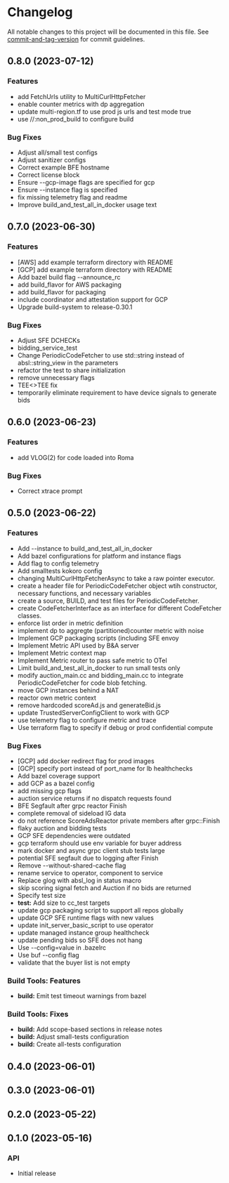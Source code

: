 # Changelog

All notable changes to this project will be documented in this file. See [commit-and-tag-version](https://github.com/absolute-version/commit-and-tag-version) for commit guidelines.

## 0.8.0 (2023-07-12)


### Features

* add FetchUrls utility to MultiCurlHttpFetcher
* enable counter metrics with dp aggregation
* update multi-region.tf to use prod js urls and test mode true
* use //:non_prod_build to configure build


### Bug Fixes

* Adjust all/small test configs
* Adjust sanitizer configs
* Correct example BFE hostname
* Correct license block
* Ensure --gcp-image flags are specified for gcp
* Ensure --instance flag is specified
* fix missing telemetry flag and readme
* Improve build_and_test_all_in_docker usage text

## 0.7.0 (2023-06-30)


### Features

*  [AWS] add example terraform directory with README
* [GCP] add example terraform directory with README
* Add bazel build flag --announce_rc
* add build_flavor for AWS packaging
* add build_flavor for packaging
* include coordinator and attestation support for GCP
* Upgrade build-system to release-0.30.1


### Bug Fixes

* Adjust SFE DCHECKs
* bidding_service_test
* Change PeriodicCodeFetcher to use std::string instead of absl::string_view in the parameters
* refactor the test to share initialization
* remove unnecessary flags
* TEE<>TEE fix
* temporarily eliminate requirement to have device signals to generate bids

## 0.6.0 (2023-06-23)


### Features

* add VLOG(2) for code loaded into Roma


### Bug Fixes

* Correct xtrace prompt

## 0.5.0 (2023-06-22)


### Features

* Add --instance to build_and_test_all_in_docker
* Add bazel configurations for platform and instance flags
* Add flag to config telemetry
* Add smalltests kokoro config
* changing MultiCurlHttpFetcherAsync to take a raw pointer executor.
* create a header file for PeriodicCodeFetcher object wtih constructor, necessary functions, and necessary variables
* create a source, BUILD, and test files for PeriodicCodeFetcher.
* create CodeFetcherInterface as an interface for different CodeFetcher classes.
* enforce list order in metric definition
* implement dp to aggregte (partitioned)counter metric with noise
* Implement GCP packaging scripts (including SFE envoy
* Implement Metric API used by B&A server
* Implement Metric context map
* Implement Metric router to pass safe metric to OTel
* Limit build_and_test_all_in_docker to run small tests only
* modify auction_main.cc and bidding_main.cc to integrate PeriodicCodeFetcher for code blob fetching.
* move GCP instances behind a NAT
* reactor own metric context
* remove hardcoded scoreAd.js and generateBid.js
* update TrustedServerConfigClient to work with GCP
* use telemetry flag to configure metric and trace
* Use terraform flag to specify if debug or prod confidential compute


### Bug Fixes

* [GCP] add docker redirect flag for prod images
* [GCP] specify port instead of port_name for lb healthchecks
* Add bazel coverage support
* add GCP as a bazel config
* add missing gcp flags
* auction service returns if no dispatch requests found
* BFE Segfault after grpc reactor Finish
* complete removal of sideload IG data
* do not reference ScoreAdsReactor private members after grpc::Finish
* flaky auction and bidding tests
* GCP SFE dependencies were outdated
* gcp terraform should use env variable for buyer address
* mark docker and async grpc client stub tests large
* potential SFE segfault due to logging after Finish
* Remove --without-shared-cache flag
* rename service to operator, component to service
* Replace glog with absl_log in status macro
* skip scoring signal fetch and Auction if no bids are returned
* Specify test size
* **test:** Add size to cc_test targets
* update gcp packaging script to support all repos globally
* update GCP SFE runtime flags with new values
* update init_server_basic_script to use operator
* update managed instance group healthcheck
* update pending bids so SFE does not hang
* Use --config=value in .bazelrc
* Use buf --config flag
* validate that the buyer list is not empty


### Build Tools: Features

* **build:** Emit test timeout warnings from bazel


### Build Tools: Fixes

* **build:** Add scope-based sections in release notes
* **build:** Adjust small-tests configuration
* **build:** Create all-tests configuration

## 0.4.0 (2023-06-01)

## 0.3.0 (2023-06-01)

## 0.2.0 (2023-05-22)

## 0.1.0 (2023-05-16)

### API

* Initial release
